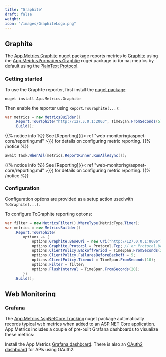```yaml
---
title: "Graphite"
draft: false
weight: 
icon: "/images/GraphiteLogo.png"
---
```


## Graphite

The [App.Metrics.Graphite](https://www.nuget.org/packages/App.Metrics.Graphite/) nuget package reports metrics to [Graphite](https://graphiteapp.org) using the [App.Metrics.Formatters.Graphite](https://www.nuget.org/packages/App.Metrics.Formatters.Graphite/) nuget package to format metrics by default using the [PlainText Protocol](http://graphite.readthedocs.io/en/latest/feeding-carbon.html#the-plaintext-protocol).

### Getting started

<i class="fa fa-hand-o-right"></i> To use the Graphite reporter, first install the [nuget package](https://www.nuget.org/packages/App.Metrics.Graphite/):

```console
nuget install App.Metrics.Graphite
```

<i class="fa fa-hand-o-right"></i> Then enable the reporter using `Report.ToGraphite(...)`:

```csharp
var metrics = new MetricsBuilder()
    .Report.ToGraphite("http://127.0.0.1:2003", TimeSpan.FromSeconds(5))
    .Build();
```

{{% notice info %}}
<i class="fa fa-hand-o-right"></i> See [Reporting]({{< ref "web-monitoring/aspnet-core/reporting.md" >}}) for details on configuring metric reporting.
{{% /notice %}}

```csharp
await Task.WhenAll(metrics.ReportRunner.RunAllAsync());
```

{{% notice info %}}
<i class="fa fa-hand-o-right"></i> See [Reporting]({{< ref "web-monitoring/aspnet-core/reporting.md" >}}) for details on configuring metric reporting.
{{% /notice %}}

### Configuration

Configuration options are provided as a setup action used with `ToGraphite(...)`.

<i class="fa fa-hand-o-right"></i> To configure ToGraphite reporting options:

```csharp
var filter = new MetricsFilter().WhereType(MetricType.Timer);
var metrics = new MetricsBuilder()
    .Report.ToGraphite(
        options => {
            options.Graphite.BaseUri = new Uri("http://127.0.0.1:8086");
            options.Graphite.Protocol = Protocol.Tcp; // or Protocol.Udp
            options.ClientPolicy.BackoffPeriod = TimeSpan.FromSeconds(30);
            options.ClientPolicy.FailuresBeforeBackoff = 5;
            options.ClientPolicy.Timeout = TimeSpan.FromSeconds(10);
            options.Filter = filter;
            options.FlushInterval = TimeSpan.FromSeconds(20);
        })
    .Build();
```

## Web Monitoring

### Grafana

The [App.Metrics.AspNetCore.Tracking](https://www.nuget.org/packages/App.Metrics.AspNetCore.Tracking/) nuget package automatically records typical web metrics when added to an ASP.NET Core application. App Metrics includes a couple of pre-built Grafana dashboards to visualize these metrics:

Install the App Metrics [Grafana dashboard](https://grafana.com/dashboards/2192). There is also an [OAuth2 dashboard](https://grafana.com/dashboards/2198) for APIs using OAuth2.
